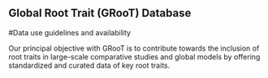 ## Global Root Trait (GRooT) Database

#Data use guidelines and availability


Our principal objective with GRooT is to contribute towards the inclusion of root traits in large-scale comparative studies and global models by offering standardized and curated data of key root traits.
